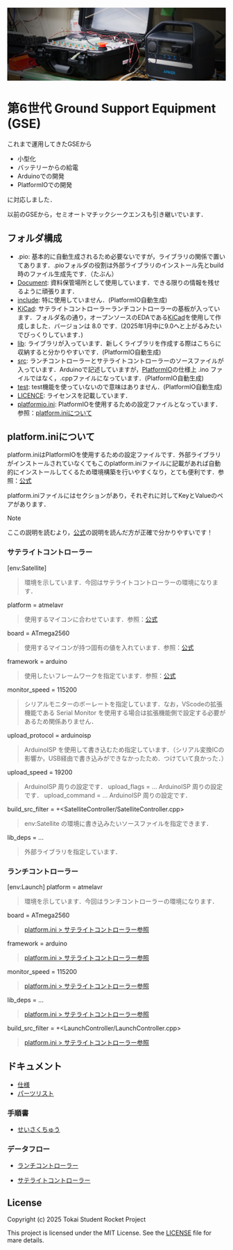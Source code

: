 
![Hero](./Documents/Pictures/Hero.JPG)

# 第6世代 Ground Support Equipment (GSE)

これまで運用してきたGSEから

- 小型化
- バッテリーからの給電
- Arduinoでの開発
- PlatformIOでの開発

に対応しました．

以前のGSEから，セミオートマチックシークエンスも引き継いでいます．

## フォルダ構成

- .pio: 基本的に自動生成されるため必要ないですが，ライブラリの関係で置いてあります．.pioフォルダの役割は外部ライブラリのインストール先とbuild時のファイル生成先です．（たぶん）
- [Document](./Documents/): 資料保管場所として使用しています．できる限りの情報を残せるように頑張ります．
- [include](./include/): 特に使用していません．(PlatformIO自動生成)
- [KiCad](./KiCad/): サテライトコントローラーランチコントローラーの基板が入っています．フォルダ名の通り，オープンソースのEDAである[KiCad](https://www.kicad.org/)を使用して作成しました．バージョンは 8.0 です．(2025年1月中に9.0へと上がるみたいでびっくりしています．)
- [lib](./lib/): ライブラリが入っています．新しくライブラリを作成する際はこちらに収納すると分かりやすいです．(PlatformIO自動生成)
- [src](./src/): ランチコントローラーとサテライトコントローラーのソースファイルが入っています．Arduinoで記述していますが，[PlatformIO](https://platformio.org/)の仕様上 .ino ファイルではなく，.cppファイルになっています．(PlatformIO自動生成)
- [test](./test/): test機能を使っていないので意味はありません．(PlatformIO自動生成)
- [LICENCE](./LICENSE): ライセンスを記載しています．
- [platformio.ini](./platformio.ini): PlatformIOを使用するための設定ファイルとなっています．参照：[platform.iniについて](#platforminiについて)

## platform.iniについて

platform.iniはPlatformIOを使用するための設定ファイルです．外部ライブラリがインストールされていなくてもこのplatform.iniファイルに記載があれば自動的にインストールしてくるため環境構築を行いやすくなり，とても便利です．参照：[公式](https://docs.platformio.org/en/latest/projectconf/index.html)

platform.iniファイルにはセクションがあり，それぞれに対してKeyとValueのペアがあります．

> [!NOTE]
> ここの説明を読むより，[公式](https://docs.platformio.org/en/latest/projectconf/index.html)の説明を読んだ方が正確で分かりやすいです！

### サテライトコントローラー
[env:Satellite]
> 環境を示しています．今回はサテライトコントローラーの環境になります．

platform = atmelavr
> 使用するマイコンに合わせています．参照：[公式](https://docs.platformio.org/en/latest/projectconf/sections/env/options/platform/platform.html)

board = ATmega2560
> 使用するマイコンが持つ固有の値を入れています．参照：[公式](https://docs.platformio.org/en/latest/projectconf/sections/env/options/platform/board.html)

framework = arduino
> 使用したいフレームワークを指定ています．参照：[公式](https://docs.platformio.org/en/latest/frameworks/index.html#frameworks)

monitor_speed = 115200
> シリアルモニターのボーレートを指定しています．なお，VScodeの拡張機能である Serial Monitor を使用する場合は拡張機能側で設定する必要があるため関係ありません．

upload_protocol = arduinoisp
> ArduinoISP を使用して書き込むため指定しています．（シリアル変換ICの影響か，USB経由で書き込みができなかったため．つけていて良かった．）

upload_speed = 19200
> ArduinoISP 周りの設定です．
upload_flags = ...
> ArduinoISP 周りの設定です．
upload_command = ...
> ArduinoISP 周りの設定です．

build_src_filter = +<SatelliteController/SatelliteController.cpp>
> env:Satellite の環境に書き込みたいソースファイルを指定できます．

lib_deps = ...
> 外部ライブラリを指定しています．

### ランチコントローラー
[env:Launch]
platform = atmelavr
> 環境を示しています．今回はランチコントローラーの環境になります．

board = ATmega2560
> [platform.ini > サテライトコントローラー参照](#サテライトコントローラー)

framework = arduino
> [platform.ini > サテライトコントローラー参照](#サテライトコントローラー)

monitor_speed = 115200
> [platform.ini > サテライトコントローラー参照](#サテライトコントローラー)

lib_deps = ...
> [platform.ini > サテライトコントローラー参照](#サテライトコントローラー)

build_src_filter = +<LaunchController/LaunchController.cpp>
> [platform.ini > サテライトコントローラー参照](#サテライトコントローラー)

## ドキュメント
- [仕様](./Documents/Specifications.md)
- [パーツリスト](./Documents/)

### 手順書
- [せいさくちゅう](./)

### データフロー

- [ランチコントローラー](./Documents/Pictures/DataFlowDiagram/LaunchController_DataFlowDiagram.png)

- [サテライトコントローラー](./Documents/Pictures/DataFlowDiagram/SatelliteController_DataFlowDiagram.png)

## License

Copyright (c) 2025 Tokai Student Rocket Project

This project is licensed under the MIT License. See the [LICENSE](https://github.com/tokai-student-rocket-project/Gen6-GSE-Elec/blob/main/LICENSE) file for mare details.



